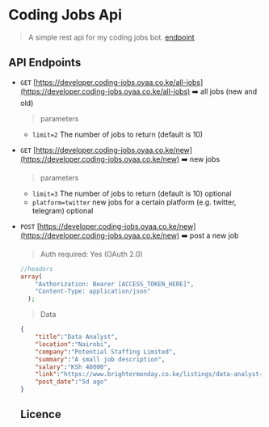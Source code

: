# Coding Jobs Api
> A simple rest api for my coding jobs bot. [endpoint](https://developer.coding-jobs.oyaa.co.ke)

## API Endpoints
- <code>GET</code> [https://developer.coding-jobs.oyaa.co.ke/all-jobs](https://developer.coding-jobs.oyaa.co.ke/all-jobs) ➡️ all jobs (new and old)
    > parameters
    - `limit=2` The number of jobs to return (default is 10)

- <code>GET</code> [https://developer.coding-jobs.oyaa.co.ke/new](https://developer.coding-jobs.oyaa.co.ke/new) ➡️ new jobs
    > parameters
    - `limit=3` The number of jobs to return (default is 10) optional
    - `platform=twitter` new jobs for a certain platform (e.g. twitter, telegram) optional

- <code>POST</code> [https://developer.coding-jobs.oyaa.co.ke/new](https://developer.coding-jobs.oyaa.co.ke/new) ➡️ post a new job
    > Auth required: Yes (OAuth 2.0)
    ```php
    //headers
    array(
        "Authorization: Bearer [ACCESS_TOKEN_HERE]",
        "Content-Type: application/json"
      );
    ```

    > Data
    ```JSON
    {
        "title":"Data Analyst",
        "location":"Nairobi",
        "company":"Potential Staffing Limited",
        "summary":"A small job description",
        "salary":"KSh 40000",
        "link":"https://www.brightermonday.co.ke/listings/data-analyst-mpjwzz",
        "post_date":"5d ago"
    }
    ```
  ## Licence
